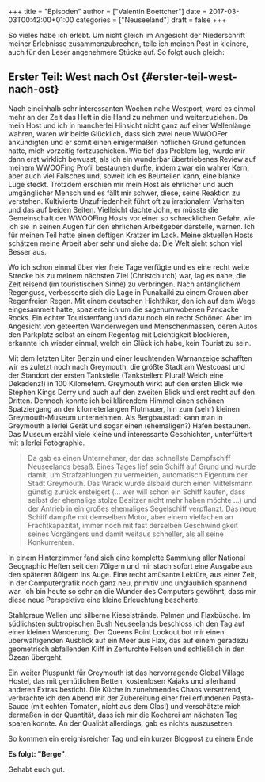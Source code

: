 +++
title = "Episoden"
author = ["Valentin Boettcher"]
date = 2017-03-03T00:42:00+01:00
categories = ["Neuseeland"]
draft = false
+++

So vieles habe ich erlebt. Um nicht gleich im Angesicht der
Niederschrift meiner Erlebnisse zusammenzubrechen, teile ich meinen
Post in kleinere, auch für den Leser angenehmere Stücke auf.  So folgt
auch gleich:


## Erster Teil: West nach Ost {#erster-teil-west-nach-ost}

Nach eineinhalb sehr interessanten Wochen nahe Westport,
ward es einmal mehr an der Zeit das Heft in die Hand zu nehmen und
weiterzuziehen. Da mein Host und ich in mancherlei Hinsicht nicht ganz
auf einer Wellenlänge wahren, waren wir beide Glücklich, dass sich
zwei neue WWOOFer ankündigten und er somit einen einigermaßen
höflichen Grund gefunden hatte, mich vorzeitig fortzuschicken. Wie
tief das Problem lag, wurde mir dann erst wirklich bewusst, als ich
ein wunderbar übertriebenes Review auf meinem WWOOFing Profil
bestaunen durfte, indem zwar ein wahrer Kern, aber auch viel Falsches
und, soweit ich es Beurteilen kann, eine blanke Lüge steckt. Trotzdem
erschien mir mein Host als ehrlicher und auch umgänglicher Mensch und
es fällt mir schwer, diese, seine Reaktion zu verstehen. Kultivierte
Unzufriedenheit führt oft zu irrationalem Verhalten und das auf beiden
Seiten. Vielleicht dachte John, er müsste die Gemeinschaft der
WWOOFing Hosts vor einer so schrecklichen Gefahr, wie ich sie in
seinen Augen für den ehrlichen Arbeitgeber darstelle, warnen. Ich für
meinen Teil hatte einen deftigen Kratzer im Lack. Meine aktuellen
Hosts schätzen meine Arbeit aber sehr und siehe da: Die Welt sieht
schon viel Besser aus.

Wo ich schon einmal über vier freie Tage verfügte und es eine recht
weite Strecke bis zu meinem nächsten Ziel (Christchurch) war, lag es
nahe, die Zeit reisend (im touristischen Sinne) zu verbringen. Nach
anfänglichem Regenguss, verbesserte sich die Lage in Punakaiki zu
einem Grauen aber Regenfreien Regen. Mit einem deutschen Hichthiker,
den ich auf dem Wege eingesammelt hatte, spazierte ich um die
sagenumwobenen Pancacke Rocks. Ein echter Touristenfang und dazu noch
ein recht Schöner. Aber im Angesicht von geteerten Wanderwegen und
Menschenmassen, deren Autos den Parkplatz selbst an einem Regentag mit
Leichtigkeit blockieren, erkannte ich wieder einmal, welch ein Glück
ich habe, kein Tourist zu sein.

Mit dem letzten Liter Benzin und einer leuchtenden Warnanzeige
schafften wir es zuletzt noch nach Greymouth, die größte Stadt am
Westcoast und der Standort der ersten Tankstelle (Tankstellen: Plural!
Welch eine Dekadenz!) in 100 Kilometern. Greymouth wirkt auf den
ersten Blick wie Stephen Kings Derry und auch auf den zweiten Blick
und erst recht auf den Dritten. Dennoch konnte ich bei klärendem
Himmel einen schönen Spatziergang an der kilometerlangen Flutmauer,
hin zum (sehr) kleinen Greymouth-Museum unternehmen. Als Bergbaustadt
kann man in Greymouth allerlei Gerät und sogar einen (ehemaligen?)
Hafen bestaunen. Das Museum erzähl viele kleine und interessante
Geschichten, unterfüttert mit allerlei Fotographie.

> Da gab es einen Unternehmer, der das schnellste Dampfschiff
Neuseelands besaß. Eines Tages lief sein Schiff auf Grund und wurde
damit, um Strafzahlungen zu vermeiden, automatisch Eigentum der Stadt
Greymouth. Das Wrack wurde alsbald durch einen Mittelsmann günstig
zurück ersteigert (... wer will schon ein Schiff kaufen, dass selbst
der ehemalige stolze Besitzer nicht mehr haben möchte ...) und der
Antrieb in ein großes ehemaliges Segelschiff verpflanzt. Das neue
Schiff dampfte mit demselben Motor, aber einem vielfachen an
Frachtkapazität, immer noch mit fast derselben Geschwindigkeit seines
Vorgängers und damit weitaus schneller, als all seine Konkurrenten.

In einem Hinterzimmer fand sich eine komplette Sammlung aller National
Geographic Heften seit den 70igern und mir stach sofort eine Ausgabe
aus den späteren 80igern ins Auge. Eine recht amüsante Lektüre, aus
einer Zeit, in der Computergrafik noch ganz neu, primitiv und
unglaublich spannend war. Ich bin heute so sehr an die Wunder des
Computers gewöhnt, dass mir diese neue Perspektive eine kleine
Erleuchtung bescherte.

Stahlgraue Wellen und silberne Kieselstrände. Palmen und
Flaxbüsche. Im südlichsten subtropischen Bush Neuseelands beschloss
ich den Tag auf einer kleinen Wanderung. Der Queens Point Lookout bot
mir einen überwältigenden Ausblick auf ein Meer aus Flax, das auf
einem geradezu geometrisch abfallenden Kliff in Zerfurchte Felsen und
schließlich in den Ozean übergeht.

Ein weiter Pluspunkt für Greymouth ist das hervorragende Global
Village Hostel, das mit gemütlichen Betten, kostenlosen Kajaks und
allerhand anderen Extras besticht. Die Küche in zunehmendes Chaos
versetzend, verbrachte ich den Abend mit der Zubereitung einer frei
erfundenen Pasta-Sauce (mit echten Tomaten, nicht aus dem Glas!) und
verschätzte mich dermaßen in der Quantität, dass ich mir die Kocherei
am nächsten Tag sparen konnte. An der Qualität allerdings, gab es
nichts auszusetzen.

So kommen ein ereignisreicher Tag und ein kurzer Blogpost zu einem
Ende

**Es folgt: "Berge"**.

Gehabt euch gut.